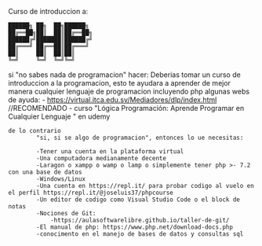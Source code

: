 Curso de introduccion a:

    ██████╗ ██╗  ██╗██████╗ 
    ██╔══██╗██║  ██║██╔══██╗
    ██████╔╝███████║██████╔╝
    ██╔═══╝ ██╔══██║██╔═══╝ 
    ██║     ██║  ██║██║     
    ╚═╝     ╚═╝  ╚═╝╚═╝

si "no sabes nada de programacion"
    hacer:
            Deberias tomar un curso de introduccion a la programacion, esto te ayudara
            a aprender de mejor manera cualquier lenguaje de programacion incluyendo php
            algunas webs de ayuda:
            - https://virtual.itca.edu.sv/Mediadores/dlp/index.html //RECOMENDADO
            - curso "Lógica Programación: Aprende Programar en Cualquier Lenguaje " en udemy
    
    de lo contrario 
            "si, si se algo de programacion", entonces lo ue necesitas:

            -Tener una cuenta en la plataforma virtual
            -Una computadora medianamente decente
            -Laragon o xampp o wamp o lamp o simplemente tener php >- 7.2 con una base de datos
            -Windows/Linux
            -Una cuenta en https://repl.it/ para probar codigo al vuelo en el perfil https://repl.it/@joseluis37/phpcourse
            -Un editor de codigo como Visual Studio Code o el block de notas
            -Nociones de Git:
                -https://aulasoftwarelibre.github.io/taller-de-git/
            -El manual de php: https://www.php.net/download-docs.php
            -conocimento en el manejo de bases de datos y consultas sql    
